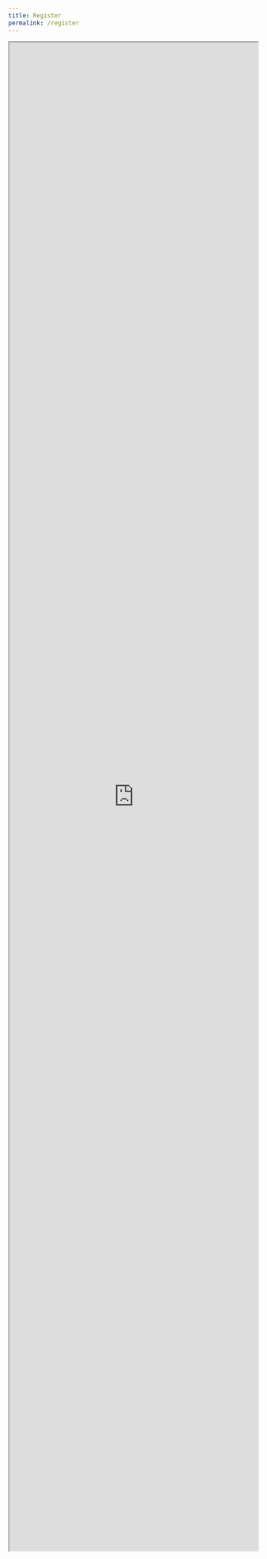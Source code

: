 ```yaml
---
title: Register
permalink: /register
---
```

<div class="row">
	<div class="col is-12">
		<iframe id="iframe" src="https://form.gov.sg/6102708faf2fd700113cbb39" style="width:100%;height:3050px"  scrolling="no"></iframe>
	</div>
	</div>